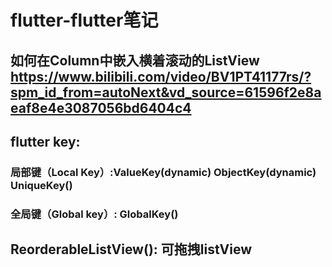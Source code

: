 # flutter-flutter笔记

## 如何在Column中嵌入横着滚动的ListView      https://www.bilibili.com/video/BV1PT41177rs/?spm_id_from=autoNext&vd_source=61596f2e8aeaf8e4e3087056bd6404c4

## flutter key: 
 ### 局部键（Local Key）:ValueKey(dynamic) ObjectKey(dynamic) UniqueKey()    
 ### 全局键（Global key）: GlobalKey()
 
 ## ReorderableListView(): 可拖拽listView
